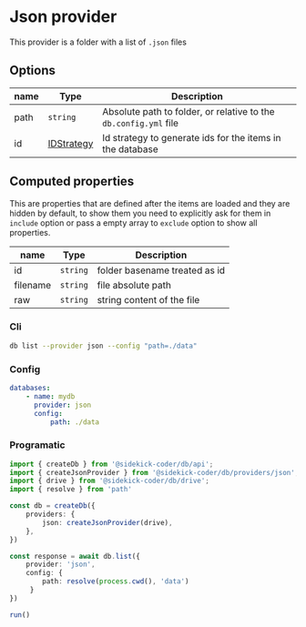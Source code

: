 # Json provider

This provider is a folder with a list of `.json` files

## Options

| name | Type | Description |
| --- | --- | --- |
| path | `string` | Absolute path to folder, or relative to the `db.config.yml`  file
| id | [IDStrategy](../id-strategy.md) | Id strategy to generate ids for the items in the database

## Computed properties

This are properties that are defined after the items are loaded and they are hidden by default, to show them you need to explicitly ask for them in `include` option or pass a empty array to `exclude` option to show all properties.

| name | Type | Description |
| --- | --- | --- |
| id | `string` | folder basename treated as id
| filename | `string` | file absolute path
| raw | `string` | string content of the file

### Cli

```bash
db list --provider json --config "path=./data"
```

### Config

```yaml
databases:
    - name: mydb 
      provider: json 
      config:
          path: ./data
```

### Programatic

```ts
import { createDb } from '@sidekick-coder/db/api';
import { createJsonProvider } from '@sidekick-coder/db/providers/json';
import { drive } from '@sidekick-coder/db/drive';
import { resolve } from 'path'

const db = createDb({
    providers: {
        json: createJsonProvider(drive),
    },
})

const response = await db.list({
    provider: 'json',
    config: {
        path: resolve(process.cwd(), 'data')
     }
})

run()

```
